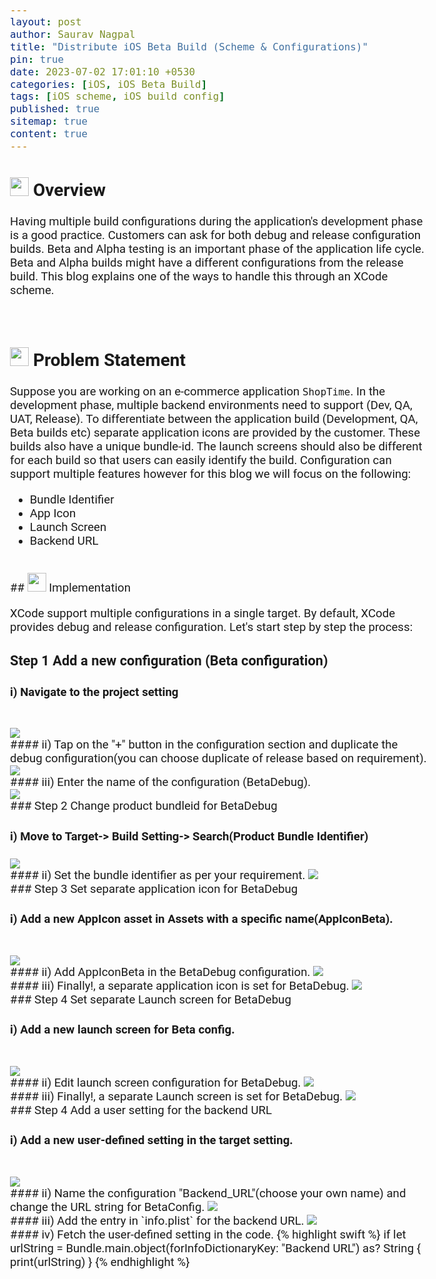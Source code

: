 ```yaml
---
layout: post
author: Saurav Nagpal
title: "Distribute iOS Beta Build (Scheme & Configurations)"
pin: true
date: 2023-07-02 17:01:10 +0530
categories: [iOS, iOS Beta Build]
tags: [iOS scheme, iOS build config]
published: true
sitemap: true
content: true
---
```

<style type="text/css">
  body{
  font-family:Roboto;
  font-size: 14pt;
}
</style>

##  <img src="/Assest/common/overview.png" width="30" height="30"> Overview

Having multiple build configurations during the application's development phase is a good practice. Customers can ask for both debug and release configuration builds. Beta and Alpha testing is an important phase of the application life cycle. Beta and Alpha builds might have a different configurations from the release build. This blog explains one of the ways to handle this through an XCode scheme.

<br>

## <img src="/Assest/common/problem.png" width="30" height="30"> Problem Statement

Suppose you are working on an e-commerce application `ShopTime`. In the development phase, multiple backend environments need to support (Dev, QA, UAT, Release). To differentiate between the application build (Development, QA, Beta builds etc) separate application icons are provided by the customer. These builds also have a unique bundle-id. The launch screens should also be different for each build so that users can easily identify the build. Configuration can support multiple features however for this blog we will focus on the following:

- Bundle Identifier
- App Icon
- Launch Screen
- Backend URL

<br>
## <img src="/Assest/common/implementation.png" width="30" height="30"> Implementation

XCode support multiple configurations in a single target. By default, XCode provides debug and release configuration. Let's start step by step the process:

### Step 1 Add a new configuration (Beta configuration)

####  i) Navigate to the project setting
<br>
<img src="/Assest/iOS/betaconfig/betaConfigStart.png">

<br>
####  ii) Tap on the "+" button in the configuration section and duplicate the debug configuration(you can choose duplicate of release based on requirement). 

<br>
<img src="/Assest/iOS/betaconfig/duplicateDebugConfig.png">

<br>
####  iii) Enter the name of the configuration (BetaDebug). 
<br>
<img src="/Assest/iOS/betaconfig/nameBetaDebug.png">

<br>
### Step 2 Change product bundleid for BetaDebug

####  i) Move to Target-> Build Setting-> Search(Product Bundle Identifier)

<img src="/Assest/iOS/betaconfig/productBundleIdentifier.png">

<br>
####  ii) Set the bundle identifier as per your requirement. 

<img src="/Assest/iOS/betaconfig/renameProductBundleId.png">

<br>
### Step 3 Set separate application icon for BetaDebug 

####  i) Add a new AppIcon asset in Assets with a specific name(AppIconBeta).
<br>
<img src="/Assest/iOS/betaconfig/betaAppIcon.png">

<br>
####  ii) Add AppIconBeta in the BetaDebug configuration.
<img src="/Assest/iOS/betaconfig/configBetaDebug.png">

<br>
####  iii) Finally!, a separate application icon is set for BetaDebug.
<img src="/Assest/iOS/betaconfig/appIconBetaConfigured.png">

<br>
### Step 4 Set separate Launch screen for BetaDebug 
<br>

####  i) Add a new launch screen for Beta config. 
<br>
<img src="/Assest/iOS/betaconfig/betaLaunchOption.png">

<br>
####  ii) Edit launch screen configuration for BetaDebug.
<img src="/Assest/iOS/betaconfig/configBetaLaunchDebug.png">

<br>
####  iii) Finally!, a separate Launch screen is set for BetaDebug.
<img src="/Assest/iOS/betaconfig/launchSetupConfigDebug.png">

<br>
### Step 4 Add a user setting for the backend URL

####  i) Add a new user-defined setting in the target setting. 
<br>
<img src="/Assest/iOS/betaconfig/addUserDefined.png">
 
<br>
####  ii) Name the configuration "Backend_URL"(choose your own name) and change the URL string for BetaConfig.
<img src="/Assest/iOS/betaconfig/updateForBetaConfig.png">
 
<br>
####  iii) Add the entry in `info.plist` for the backend URL.
<img src="/Assest/iOS/betaconfig/editInfoPlist.png">

<br>
####  iv) Fetch the user-defined setting in the code.
{% highlight swift %}
if let urlString = Bundle.main.object(forInfoDictionaryKey: "Backend URL") as? String {
    print(urlString)
}
{% endhighlight %}
